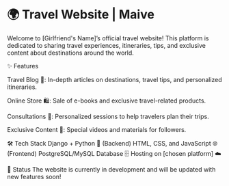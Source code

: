 # 🌍 Travel Website | Maive
Welcome to [Girlfriend's Name]’s official travel website! This platform is dedicated to sharing travel experiences, itineraries, tips, and exclusive content about destinations around the world.

✨ Features

Travel Blog 📝: In-depth articles on destinations, travel tips, and personalized itineraries.

Online Store 🛍️: Sale of e-books and exclusive travel-related products.

Consultations 📅: Personalized sessions to help travelers plan their trips.

Exclusive Content 🎥: Special videos and materials for followers.

🛠️ Tech Stack
Django + Python 🐍 (Backend)
HTML, CSS, and JavaScript 🌐 (Frontend)
PostgreSQL/MySQL Database 🗄️
Hosting on [chosen platform] ☁️

🚀 Status
The website is currently in development and will be updated with new features soon!
